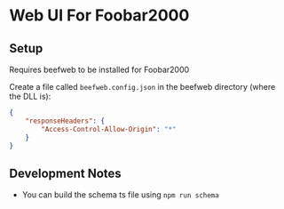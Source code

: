 # Web UI For Foobar2000

## Setup

Requires beefweb to be installed for Foobar2000

Create a file called `beefweb.config.json` in the beefweb directory (where the DLL is):

```json
{
	"responseHeaders": {
		"Access-Control-Allow-Origin": "*"
	}
}
```

## Development Notes

- You can build the schema ts file using `npm run schema`